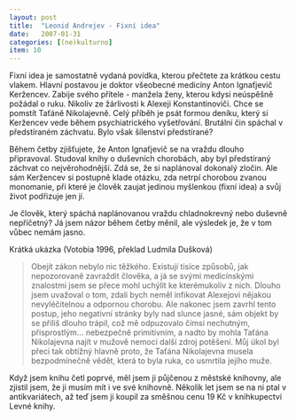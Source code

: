 ```yaml
---
layout: post
title:  "Leonid Andrejev - Fixní idea"
date:   2007-01-31
categories: [(ne)kulturno]
item: 10
---
```

Fixní idea je samostatně vydaná povídka, kterou přečtete za krátkou cestu vlakem. Hlavní postavou je doktor všeobecné medicíny Anton Ignaťjevič Keržencev. Zabije svého přítele - manžela ženy, kterou kdysi neúspěšně požádal o ruku. Nikoliv ze žárlivosti k Alexeji Konstantinoviči. Chce se pomstít Taťáně Nikolajevně. Celý příběh je psát formou deníku, který si Keržencev vede během psychiatrického vyšetřování. Brutální čin spáchal v předstíraném záchvatu. Bylo však šílenství předstírané?

Během četby zjišťujete, že Anton Ignaťjevič se na vraždu dlouho připravoval. Studoval knihy o duševních chorobách, aby byl předstíraný záchvat co nejvěrohodnější. Zdá se, že si naplánoval dokonalý zločin. Ale sám Keržencev si postupně klade otázku, zda netrpí chorobou zvanou monomanie, při které je člověk zaujat jedinou myšlenkou (fixní idea) a svůj život podřizuje jen jí.

Je člověk, který spáchá naplánovanou vraždu chladnokrevný nebo duševně nepříčetný? Já jsem názor během četby měnil, ale výsledek je, že v tom vůbec nemám jasno.

Krátká ukázka (Votobia 1996, překlad Ludmila Dušková)

> Obejít zákon nebylo nic těžkého. Existují tisíce způsobů, jak nepozorovaně zavraždit člověka, a já se svými medicínskými znalostmi jsem se 
přece mohl uchýlit ke kterémukoliv z nich. Dlouho jsem uvažoval o tom, zdali bych neměl infikovat Alexejovi nějakou nevyléčitelnou a odpornou chorobu. Ale nakonec jsem zavrhl tento postup, jeho negativní stránky byly nad slunce jasné, sám objekt by se příliš dlouho trápil, což mě odpuzovalo čímsi nechutným, přisprostlým... nebezpečně primitivním, a nadto by mohla Taťána Nikolajevna najít v mužově nemoci další zdroj potěšení. Můj úkol byl přeci tak obtížný hlavně proto, že Taťána Nikolajevna musela bezpodmínečně vědět, která to byla ruka, co usmrtila jejího muže.

Když jsem knihu četl poprvé, měl jsem ji půjčenou z městské knihovny, ale zjistil jsem, že ji musím mít i ve své knihovně. Několik let jsem se na ni ptal v antikvariátech, až teď jsem ji koupil za směšnou cenu 19 Kč v knihkupectví Levné knihy.